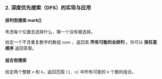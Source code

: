 ### 2. 深度优先搜索（DFS）的实现与应用

#### 排列型搜索 mark[]

考虑每个位置去选择什么，哪一个没有被选择。

给定一个不含重复数字的数组 `nums` ，返回其 **所有可能的全排列** 。你可以 **按任意顺序** 返回答案。



#### 组合型搜索

给定两个整数 `n` 和 `k`，返回范围 `[1, n]` 中所有可能的 `k` 个数的组合。



